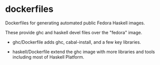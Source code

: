 dockerfiles
===========
Dockerfiles for generating automated public Fedora Haskell images.

These provide ghc and haskell devel files over the "fedora" image.

* ghc/Dockerfile adds ghc, cabal-install, and a few key libraries.

* haskell/Dockerfile extend the ghc image with more libraries and tools
including most of Haskell Platform.
